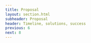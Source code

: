 ```yaml
---
title: Proposal
layout: section.html
subheader: Proposal
header: Timeline, solutions, success
previous: 6
next: 8
---
```

